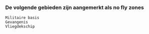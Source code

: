 ### De volgende gebieden zijn aangemerkt als no fly zones
    Militaire basis
    Gevangenis
    Vliegdekschip